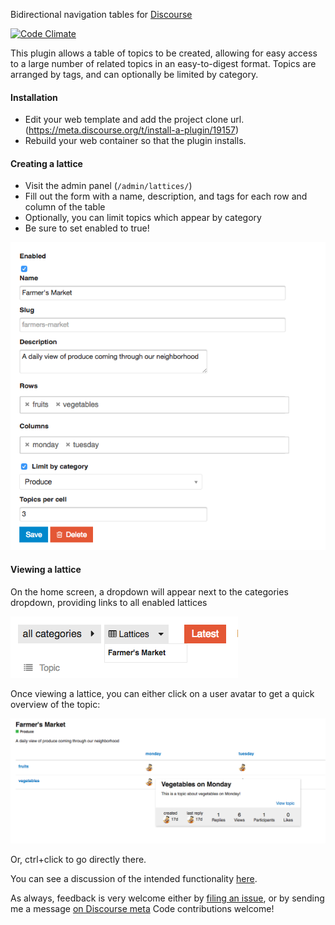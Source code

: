 Bidirectional navigation tables for [Discourse](http://discourse.org)

[![Code Climate](https://codeclimate.com/github/gdpelican/lattice/badges/gpa.svg)](https://codeclimate.com/github/gdpelican/lattice)

This plugin allows a table of topics to be created, allowing for easy access to a large number of related topics in an easy-to-digest format. Topics are arranged by tags, and can optionally be limited by category.

#### Installation
 - Edit your web template and add the project clone url. (https://meta.discourse.org/t/install-a-plugin/19157)
 - Rebuild your web container so that the plugin installs.

#### Creating a lattice
- Visit the admin panel (`/admin/lattices/`)
- Fill out the form with a name, description, and tags for each row and column of the table
- Optionally, you can limit topics which appear by category
- Be sure to set enabled to true!

![](screenshots/admin-form.png)

#### Viewing a lattice
On the home screen, a dropdown will appear next to the categories dropdown, providing links to all enabled lattices

![](screenshots/lattice-selector.png)

Once viewing a lattice, you can either click on a user avatar to get a quick overview of the topic:

![](screenshots/topic-card.png)

Or, ctrl+click to go directly there.

You can see a discussion of the intended functionality [here](https://meta.discourse.org/t/paid-fullstack-dev-for-bidimensionnal-navigation/45388).

As always, feedback is very welcome either by [filing an issue](http://www.github.com/gdpelican/lattice/issues), or by sending me a message [on Discourse meta](https://meta.discourse.org/users/gdpelican) Code contributions welcome!
